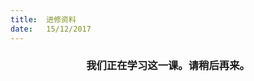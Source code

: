 ```yaml
---
title:  进修资料
date:   15/12/2017
---
```


### <center>我们正在学习这一课。请稍后再来。</center>
<!-- Remember to omit the lesson heading, as it is in the title -->